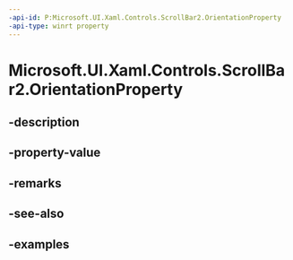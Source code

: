 ```yaml
---
-api-id: P:Microsoft.UI.Xaml.Controls.ScrollBar2.OrientationProperty
-api-type: winrt property
---
```


<!-- Property syntax.
public DependencyProperty OrientationProperty { get; }
-->

# Microsoft.UI.Xaml.Controls.ScrollBar2.OrientationProperty

## -description

## -property-value

## -remarks

## -see-also

## -examples

